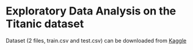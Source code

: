# Exploratory Data Analysis on the Titanic dataset

Dataset (2 files, train.csv and test.csv) can be downloaded from [Kaggle](https://www.kaggle.com/competitions/titanic)
